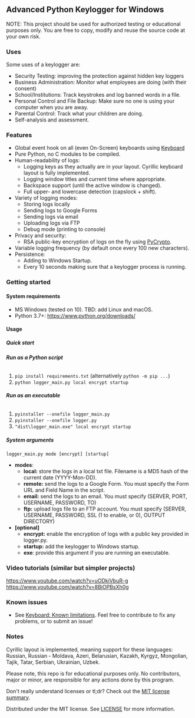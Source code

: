## Advanced Python Keylogger for Windows

NOTE: This project should be used for authorized testing or educational purposes only. 
You are free to copy, modify and reuse the source code at your own risk. 

### Uses

Some uses of a keylogger are:
- Security Testing: improving the protection against hidden key loggers
- Business Administration: Monitor what employees are doing (with their consent)
- School/Institutions: Track keystrokes and log banned words in a file.
- Personal Control and File Backup: Make sure no one is using your computer when you are away.
- Parental Control: Track what your children are doing.
- Self-analysis and assessment.

### Features
- Global event hook on all (even On-Screen) keyboards using [Keyboard](https://github.com/boppreh/keyboard)
- Pure Python, no C modules to be compiled.
- Human-readability of logs:
  - Logging keys as they actually are in your layout. Cyrillic keyboard layout is fully implemented. 
  - Logging window titles and current time where appropriate.
  - Backspace support (until the active window is changed).
  - Full upper- and lowercase detection (capslock + shift).
- Variety of logging modes:
  - Storing logs locally
  - Sending logs to Google Forms
  - Sending logs via email
  - Uploading logs via FTP
  - Debug mode (printing to console)
- Privacy and security: 
  - RSA public-key encryption of logs on the fly using [PyCrypto](https://www.dlitz.net/software/pycrypto/).
- Variable logging frequency (by default once every 100 new characters).
- Persistence:
  - Adding to Windows Startup.
  - Every 10 seconds making sure that a keylogger process is running.

### Getting started

#### System requirements
- MS Windows (tested on 10). TBD: add Linux and macOS.
- Python 3.7+: https://www.python.org/downloads/

#### Usage

##### **Quick start**
###### **Run as a Python script**
1. `pip install requirements.txt` (alternatively `python -m pip ...`)
1. `python logger_main.py local encrypt startup`
###### **Run as an executable**
1. `pyinstaller --onefile logger_main.py`
1. `pyinstaller --onefile logger.py`
1. `"dist\logger_main.exe" local encrypt startup`

##### System arguments
`logger_main.py mode [encrypt] [startup]`
- **modes**:
  - **local:** store the logs in a local txt file. Filename is a MD5 hash of the current date (YYYY-Mon-DD).
  - **remote:** send the logs to a Google Form. You must specify the Form URL and Field Name in the script.
  - **email:** send the logs to an email. You must specify (SERVER, PORT, USERNAME, PASSWORD, TO)
  - **ftp:** upload logs file to an FTP account. You must specify (SERVER, USERNAME, PASSWORD, SSL (1 to enable, or 0), OUTPUT DIRECTORY)
- **[optional]**
  - **encrypt:** enable the encryption of logs with a public key provided in logger.py.
  - **startup:** add the keylogger to Windows startup.
  - **exe**: provide this argument if you are running an executable.

### Video tutorials (similar but simpler projects)
https://www.youtube.com/watch?v=uODkiVbuR-g
https://www.youtube.com/watch?v=8BiOPBsXh0g

### Known issues
- See [Keyboard: Known limitations](https://github.com/boppreh/keyboard#known-limitations). 
Feel free to contribute to fix any problems, or to submit an issue!


### Notes
Cyrillic layout is implemented, meaning support for these languages: Russian, Russian - Moldava, Azeri, Belarusian, Kazakh, Kyrgyz, Mongolian, Tajik, Tatar, Serbian, Ukrainian, Uzbek. 

Please note, this repo is for educational purposes only. No contributors, major or minor, are responsible for any actions done by this program.

Don't really understand licenses or tl;dr? Check out the [MIT license summary](https://tldrlegal.com/license/mit-license).

Distributed under the MIT license. See [LICENSE](https://github.com/secureyourself7/python-keylogger/blob/master/LICENSE) for more information.
